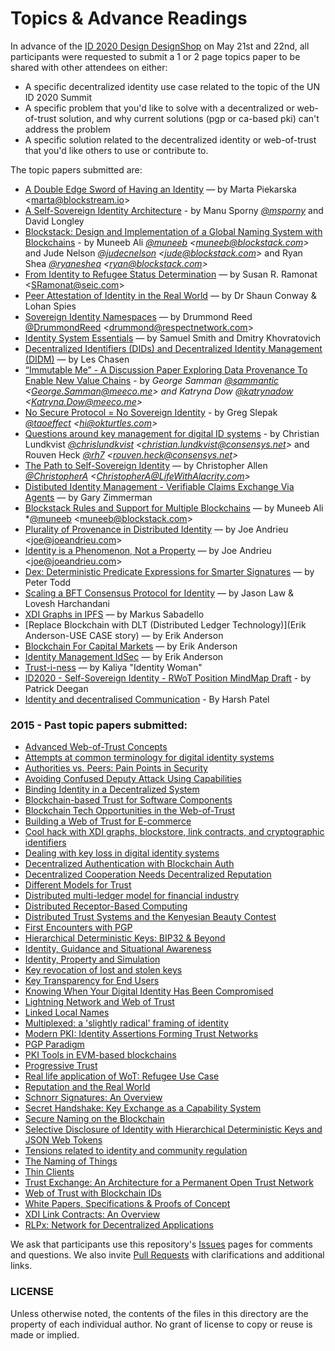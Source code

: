 Topics & Advance Readings
=========================

In advance of the [ID 2020 Design DesignShop](https://github.com/WebOfTrustInfo/ID2020DesignWorkshop) on May 21st and 22nd, all participants were requested to submit a 1 or 2 page topics paper to be shared with other attendees on either:
* A specific decentralized identity use case related to the topic of the UN ID 2020 Summit
* A specific problem that you'd like to solve with a decentralized or web-of-trust solution, and why current solutions (pgp or ca-based pki) can't address the problem
* A specific solution related to the decentralized identity or web-of-trust that you'd like others to use or contribute to.

The topic papers submitted are:


* [A Double Edge Sword of Having an Identity](double_edged_identity) — by Marta Piekarska \<marta@blockstream.io\>
* [A Self-Sovereign Identity Architecture](a-self-sovereign-identity-architecture.pdf) - by Manu Sporny *[@msporny](https://twitter.com/manusporny?lang=en)* and David Longley
* [Blockstack: Design and Implementation of a Global Naming System with Blockchains](https://blockstack.org/blockstack.pdf) - by Muneeb Ali *[@muneeb](https://twitter.com/muneeb) \<muneeb@blockstack.com\>* and Jude Nelson *[@judecnelson](https://twitter.com/judecnelson) \<jude@blockstack.com\>* and Ryan Shea *[@ryaneshea](https://twitter.com/ryaneshea) \<ryan@blockstack.com\>*
* [From Identity to Refugee Status Determination](identity_to_refugee_status_determination) — by Susan R. Ramonat  \<SRamonat@seic.com\>
* [Peer Attestation of Identity in the Real World](PeerAttestationofIdentity.pdf) — by Dr Shaun Conway & Lohan Spies
* [Sovereign Identity Namespaces](SovereignIdentityNamespaces.pdf) — by Drummond Reed [@DrummondReed](https://twitter.com/drummondreed?lang=en) \<drummond@respectnetwork.com\>
* [Identity System Essentials](Identity-System-Essentials.pdf) — by Samuel Smith and Dmitry Khovratovich
* [Decentralized Identifiers (DIDs) and Decentralized Identity Management (DIDM)](DID-Whitepaper) — by Les Chasen
* [“Immutable Me” - A Discussion Paper Exploring Data Provenance To Enable New Value Chains](immutable-me.pdf) - by *George Samman [@sammantic](https://twitter.com/sammantic) \<[George.Samman@meeco.me](mailto:George.Samman@meeco.me)\>  and Katryna Dow [@katrynadow](https://twitter.com/katrynadow) \<[Katryna.Dow@meeco.me](mailto:Katryna.Dow@meeco.me)\>*
* [No Secure Protocol = No Sovereign Identity](no-secure-protocol-equals-no-sovereign-identity) - by Greg Slepak *[@taoeffect](https://twitter.com/taoeffect) \<hi@okturtles.com\>*
* [Questions around key management for digital ID systems](questions_around_key_management) - by Christian Lundkvist *[@chrislundkvist](https://twitter.com/chrislundkvist) \<christian.lundkvist@consensys.net\>* and Rouven Heck *[@rh7](https://twitter.com/rh7) \<rouven.heck@consensys.net\>*
* [The Path to Self-Sovereign Identity](the-path-to-self-sovereign-identity) — by Christopher Allen *[@ChristopherA](https://twitter.com/ChristopherA) \<ChristopherA@LifeWithAlacrity.com\>*
* [Distibuted Identity Management - Verifiable Claims Exchange Via Agents](DistibutedIdentityManagement-VerifiableClaimsExchangeViaAgents.pdf) — by Gary Zimmerman
* [Blockstack Rules and Support for Multiple Blockchains](blockstack-rules-and-multiple-blockchains) — by Muneeb Ali *[@muneeb](https://twitter.com/muneeb) \<muneeb@blockstack.com\>
* [Plurality of Provenance in Distributed Identity](Plurality-of-Provenance-in-Distributed-Identity.Andrieu.2016.pdf) — by Joe Andrieu \<[joe@joeandrieu.com](mailto:joe@joeandrieu.com)\>
* [Identity is a Phenomenon, Not a Property](Identity-is-a-Phenomenon-Not-a-Property.Andrieu.2016.pdf) — by Joe Andrieu \<[joe@joeandrieu.com](mailto:joe@joeandrieu.com)\>
* [Dex: Deterministic Predicate Expressions for Smarter Signatures](DexPredicatesForSmarterSigs) — by Peter Todd
* [Scaling a BFT Consensus Protocol for Identity](scaling-a-bft-consensus-protocol-for-identity) — by Jason Law & Lovesh Harchandani
* [XDI Graphs in IPFS](XDI-Graphs-in-IPFS) — by Markus Sabadello
* [Replace Blockchain with DLT (Distributed Ledger Technology)](Erik Anderson-USE CASE story) — by Erik Anderson
* [Blockchain For Capital Markets](Blockchain_for_capital_markets.pdf) — by Erik Anderson
* [Identity Management IdSec](PM_15_026_FIN2_IdSEC_160513.pdf) — by Erik Anderson
* [Trust-i-ness](Trust-i-ness) — by Kaliya "Identity Woman"
* [ID2020 - Self-Sovereign Identity - RWoT Position MindMap Draft](Rebooting-Web-of-Trust-Position-MindMap-pre-reading-DRAFT-ID2020-Summit-2016.pdf) - by Patrick Deegan
* [Identity and decentralised Communication](Identity-and-decentralised-communications) - By Harsh Patel


### 2015 - Past topic papers submitted:

* [Advanced Web-of-Trust Concepts](../../rwot1//rwot1//topics-and-advance-readings/advanced-web-of-trust-concepts)
* [Attempts at common terminology for digital identity systems](../../rwot1/topics-and-advance-readings/shared_terminology_for_digital_identity_systems)
* [Authorities vs. Peers: Pain Points in Security](../../rwot1/topics-and-advance-readings/authorities-vs-peers--pain-points-in-security)
* [Avoiding Confused Deputy Attack Using Capabilities](../../rwot1/topics-and-advance-readings/AvoidingConfusedDeputyAttackUsingCapabilities)
* [Binding Identity in a Decentralized System](../../rwot1/topics-and-advance-readings/binding-identity-in-decentralized-system)
* [Blockchain-based Trust for Software Components](../../rwot1/topics-and-advance-readings/code-and-file-signing.adoc)
* [Blockchain Tech Opportunities in the Web-of-Trust](../../rwot1/topics-and-advance-readings/blockchain-opportunities.txt)
* [Building a Web of Trust for E-commerce](../../rwot1/topics-and-advance-readings/decentralized_e-commerce)
* [Cool hack with XDI graphs, blockstore, link contracts, and cryptographic identifiers](../../rwot1/topics-and-advance-readings/cool-hack-xdi-blockstore-bip32)
* [Dealing with key loss in digital identity systems](../../rwot1/topics-and-advance-readings/dealing_with_key_loss_in_digital_identity)
* [Decentralized Authentication with Blockchain Auth](../../rwot1/topics-and-advance-readings/Decentralized-Authentication-with-Blockchain-Auth)
* [Decentralized Cooperation Needs Decentralized Reputation](../../rwot1/topics-and-advance-readings/DecentralizedCooperationNeedsDecentralizedReputation)
* [Different Models for Trust](../../rwot1/topics-and-advance-readings/different-models-for-trust)
* [Distributed multi-ledger model for financial industry](../../rwot1/topics-and-advance-readings/DistributedMulti-ledgerModelForFinancialIndustry)
* [Distributed Receptor-Based Computing](../../rwot1/topics-and-advance-readings/Distributed_Receptor-Based_Computing)
* [Distributed Trust Systems and the Kenyesian Beauty Contest](../../rwot1/topics-and-advance-readings/Distributed-Trust-Systems-and-the-Kenyesian-Beauty-Contest)
* [First Encounters with PGP](../../rwot1/topics-and-advance-readings/FirstEncountersWithPGP)
* [Hierarchical Deterministic Keys: BIP32 & Beyond](../../rwot1/topics-and-advance-readings/hierarchical-deterministic-keys--bip32-and-beyond)
* [Identity, Guidance and Situational Awareness](../../rwot1/topics-and-advance-readings/Identity_Guidance_and_Situational_Awareness)
* [Identity, Property and Simulation](../../rwot1/topics-and-advance-readings/Identity-Property-Simulation)
* [Key revocation of lost and stolen keys](../../rwot1/topics-and-advance-readings/Key-revokation-of-lost-and-stolen-keys)
* [Key Transparency for End Users](../../rwot1/topics-and-advance-readings/key-transparency-for-end-users)
* [Knowing When Your Digital Identity Has Been Compromised](../../rwot1/topics-and-advance-readings/knowing-when-your-identity-has-been-compromised)
* [Lightning Network and Web of Trust](../../rwot1/topics-and-advance-readings/lightning-network-and-web-of-trust)
* [Linked Local Names](../../rwot1/topics-and-advance-readings/linked-local-names)
* [Multiplexed: a 'slightly radical' framing of identity](../../rwot1/topics-and-advance-readings/multiplexed--a-slightly-radical-framing-of-identity)
* [Modern PKI: Identity Assertions Forming Trust Networks](../../rwot1/topics-and-advance-readings/modern-pki-identity-assertions)
* [PGP Paradigm](../../rwot1/topics-and-advance-readings/PGP-Paradigm.pdf)
* [PKI Tools in EVM-based blockchains](../../rwot1/topics-and-advance-readings/pki_tools_in_evm_blockchains)
* [Progressive Trust](../../rwot1/topics-and-advance-readings/progressive-trust)
* [Real life application of WoT: Refugee Use Case](../../rwot1/topics-and-advance-readings/refugee-use-case)
* [Reputation and the Real World](../../rwot1/topics-and-advance-readings/ReputationAndTheRealWorld)
* [Schnorr Signatures: An Overview](../../rwot1/topics-and-advance-readings/Schnorr-Signatures--An-Overview)
* [Secret Handshake: Key Exchange as a Capability System](../../rwot1/topics-and-advance-readings/key-exchange-as-capability-system)
* [Secure Naming on the Blockchain](../../rwot1/topics-and-advance-readings/Secure-Naming-on-the-Blockchain)
* [Selective Disclosure of Identity with Hierarchical Deterministic Keys and JSON Web Tokens](../../rwot1/topics-and-advance-readings/Selective-Disclosure-of-Identity)
* [Tensions related to identity and community regulation](../../rwot1/topics-and-advance-readings/tensions-related-to-identity-and-community-regulation)
* [The Naming of Things](../../rwot1/topics-and-advance-readings/The-Naming-of-Things.txt)
* [Thin Clients](../../rwot1/topics-and-advance-readings/thin-clients)
* [Trust Exchange: An Architecture for a Permanent Open Trust Network](../../rwot1/topics-and-advance-readings/Trust-Exchange-An-Architecture-for-a-Permanent-Open-Trust-Network)
* [Web of Trust with Blockchain IDs](../../rwot1/topics-and-advance-readings/Web-of-Trust-with-Blockchain-IDs)
* [White Papers, Specifications & Proofs of Concept](../../rwot1/topics-and-advance-readings/white-papers--specifications---and-proof-of-concept-code)
* [XDI Link Contracts: An Overview](../../rwot1/topics-and-advance-readings/xdi-link-contracts)
* [RLPx: Network for Decentralized Applications](../../rwot1/topics-and-advance-readings/rlpx)

We ask that participants use this repository's [Issues](https://github.com/WebOfTrustInfo/ID2020DesignWorkshop/issues) pages for comments and questions. We also invite [Pull Requests](https://github.com/WebOfTrustInfo/ID2020DesignWorkshop/pulls) with clarifications and additional links.

### LICENSE

Unless otherwise noted, the contents of the files in this directory are the property of each individual author. No grant of license to copy or reuse is made or implied.
